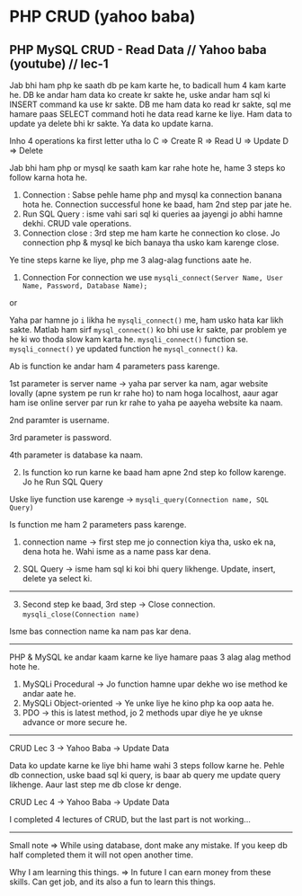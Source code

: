 # PHP CRUD (yahoo baba)

## PHP MySQL CRUD - Read Data // Yahoo baba (youtube) // lec-1

Jab bhi ham php ke saath db pe kam karte he, to badicall hum 4 kam karte he.
DB ke andar ham data ko create kr sakte he, uske andar ham sql ki INSERT command ka use kr sakte.
DB me ham data ko read kr sakte, sql me hamare paas SELECT command hoti he data read karne ke liye.
Ham data to update ya delete bhi kr sakte.
Ya data ko update karna.

Inho 4 operations ka first letter utha lo
C => Create
R => Read
U => Update
D => Delete

Jab bhi ham php or mysql ke saath kam kar rahe hote he, hame 3 steps ko follow karna hota he.

1. Connection : Sabse pehle hame php and mysql ka connection banana hota he. Connection successful hone ke baad, ham 2nd step par jate he.
2. Run SQL Query : isme vahi sari sql ki queries aa jayengi jo abhi hamne dekhi. CRUD vale operations.
3. Connection close : 3rd step me ham karte he connection ko close. Jo connection php & mysql ke bich banaya tha usko kam karenge close.

Ye tine steps karne ke liye, php me 3 alag-alag functions aate he.

1. Connection
   For connection we use
   `mysqli_connect(Server Name, User Name, Password, Database Name);`

or

Yaha par hamne jo `i` likha he `mysqli_connect()` me, ham usko hata kar likh sakte.
Matlab ham sirf `mysql_connect()` ko bhi use kr sakte, par problem ye he ki wo thoda slow kam karta he. `mysqli_connect()` function se. `mysqli_connect()` ye updated function he `mysql_connect()` ka.

Ab is function ke andar ham 4 parameters pass karenge.

1st parameter is server name -> yaha par server ka nam, agar website lovally (apne system pe run kr rahe ho) to nam hoga localhost, aaur agar ham ise online server par run kr rahe to yaha pe aayeha website ka naam.

2nd paramter is username.

3rd parameter is password.

4th parameter is database ka naam.

2. Is function ko run karne ke baad ham apne 2nd step ko follow karenge.
   Jo he Run SQL Query

Uske liye function use karenge -> `mysqli_query(Connection name, SQL Query)`

Is function me ham 2 parameters pass karenge.

1. connection name -> first step me jo connection kiya tha, usko ek na, dena hota he. Wahi isme as a name pass kar dena.

2. SQL Query -> isme ham sql ki koi bhi query likhenge. Update, insert, delete ya select ki.

---

3. Second step ke baad, 3rd step -> Close connection.
   `mysqli_close(Connection name)`

Isme bas connection name ka nam pas kar dena.

---

PHP & MySQL ke andar kaam karne ke liye hamare paas 3 alag alag method hote he.

1. MySQLi Procedural -> Jo function hamne upar dekhe wo ise method ke andar aate he.
2. MySQLi Object-oriented -> Ye unke liye he kino php ka oop aata he.
3. PDO -> this is latest method, jo 2 methods upar diye he ye uknse advance or more secure he.

---

CRUD Lec 3 -> Yahoo Baba -> Update Data

Data ko update karne ke liye bhi hame wahi 3 steps follow karne he.
Pehle db connection, uske baad sql ki query, is baar ab query me update query likhenge.
Aaur last step me db close kr denge.

CRUD Lec 4 -> Yahoo Baba -> Update Data


I completed 4 lectures of CRUD, but the last part is not working...

---

Small note =>
While using database, dont make any mistake. If you keep db half completed them it will not open another time.

Why I am learning this things.
=> In future I can earn money from these skills. Can get job, and its also a fun to learn this things.
